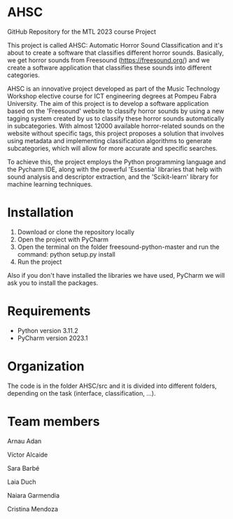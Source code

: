 # AHSC
GitHub Repository for the MTL 2023 course Project

This project is called AHSC: Automatic Horror Sound Classification and it's about to create a software that classifies different horror sounds. Basically, we get horror sounds from Freesound (https://freesound.org/) and we create a software application that classifies these sounds into different categories.

AHSC is an innovative project developed as part of the Music Technology Workshop elective course for ICT engineering degrees at Pompeu Fabra University. The aim of this project is to develop a software application based on the 'Freesound' website to classify horror sounds by using a new tagging system created by us to classify these horror sounds automatically in subcategories. With almost 12000 available horror-related sounds on the website without specific tags, this project proposes a solution that involves using metadata and implementing classification algorithms to generate subcategories, which will allow for more accurate and specific searches.

To achieve this, the project employs the Python programming language and the Pycharm IDE, along with the powerful 'Essentia' libraries that help with sound analysis and descriptor extraction, and the 'Scikit-learn' library for machine learning techniques.

# Installation
1. Download or clone the repository locally
2. Open the project with PyCharm
3. Open the terminal on the folder freesound-python-master and run the command: python setup.py install
4. Run the project

Also if you don't have installed the libraries we have used, PyCharm we will ask you to install the packages.

# Requirements
* Python version 3.11.2
* PyCharm version 2023.1

# Organization
The code is in the folder AHSC/src and it is divided into different folders, depending on the task (interface, classification, ...).

# Team members
Arnau Adan

Víctor Alcaide

Sara Barbé

Laia Duch

Naiara Garmendia

Cristina Mendoza
